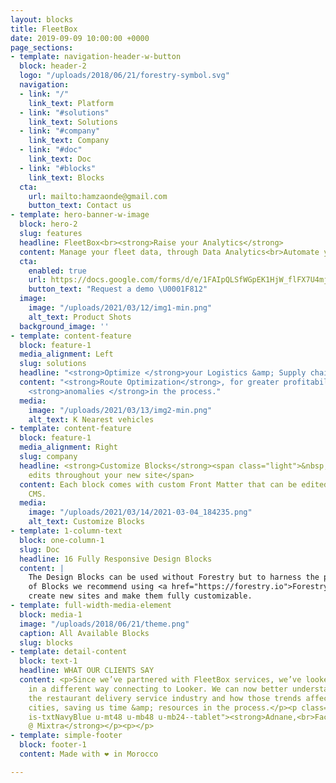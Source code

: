 ```yaml
---
layout: blocks
title: FleetBox
date: 2019-09-09 10:00:00 +0000
page_sections:
- template: navigation-header-w-button
  block: header-2
  logo: "/uploads/2018/06/21/forestry-symbol.svg"
  navigation:
  - link: "/"
    link_text: Platform
  - link: "#solutions"
    link_text: Solutions
  - link: "#company"
    link_text: Company
  - link: "#doc"
    link_text: Doc
  - link: "#blocks"
    link_text: Blocks
  cta:
    url: mailto:hamzaonde@gmail.com
    button_text: Contact us
- template: hero-banner-w-image
  block: hero-2
  slug: features
  headline: FleetBox<br><strong>Raise your Analytics</strong>
  content: Manage your fleet data, through Data Analytics<br>Automate your analytics.
  cta:
    enabled: true
    url: https://docs.google.com/forms/d/e/1FAIpQLSfWGpEK1HjW_flFX7U4mjclE65IFK9LzouCSiH760bdKTrxTQ/viewform?usp=sf_link
    button_text: "Request a demo \U0001F812"
  image:
    image: "/uploads/2021/03/12/img1-min.png"
    alt_text: Product Shots
  background_image: ''
- template: content-feature
  block: feature-1
  media_alignment: Left
  slug: solutions
  headline: "<strong>Optimize </strong>your Logistics &amp; Supply chain activities."
  content: "<strong>Route Optimization</strong>, for greater profitability.<br>Expose
    <strong>anomalies </strong>in the process."
  media:
    image: "/uploads/2021/03/13/img2-min.png"
    alt_text: K Nearest vehicles
- template: content-feature
  block: feature-1
  media_alignment: Right
  slug: company
  headline: <strong>Customize Blocks</strong><span class="light">&nbsp;to make quick
    edits throughout your new site</span>
  content: Each block comes with custom Front Matter that can be edited in Forestry
    CMS.
  media:
    image: "/uploads/2021/03/14/2021-03-04_184235.png"
    alt_text: Customize Blocks
- template: 1-column-text
  block: one-column-1
  slug: Doc
  headline: 16 Fully Responsive Design Blocks
  content: |
    The Design Blocks can be used without Forestry but to harness the power
    of Blocks we recommend using <a href="https://forestry.io">Forestry</a>. Once the site is imported you can immediately
    create new sites and make them fully customizable.
- template: full-width-media-element
  block: media-1
  image: "/uploads/2018/06/21/theme.png"
  caption: All Available Blocks
  slug: blocks
- template: detail-content
  block: text-1
  headline: WHAT OUR CLIENTS SAY
  content: <p>Since we’ve partnered with FleetBox services, we’ve looked at our data
    in a different way connecting to Looker. We can now better understand trends across
    the restaurant delivery service industry and how those trends affect us in different
    cities, saving us time &amp; resources in the process.</p><p class="title f16
    is-txtNavyBlue u-mt48 u-mb48 u-mb24--tablet"><strong>Adnane,<br>Facturation service
    @ Mixtra</strong></p><p></p>
- template: simple-footer
  block: footer-1
  content: Made with ❤︎ in Morocco

---
```

